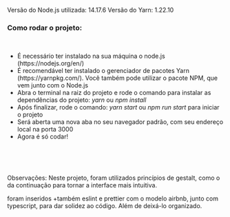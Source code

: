 <span>Versão do Node.js utilizada: 14.17.6</span>
<span>Versão do Yarn: 1.22.10</span>

<h3>Como rodar o projeto: </h3><br />

<ul>
  <li>É necessário ter instalado na sua máquina o node.js (<a target="_blank">https://nodejs.org/en/</a>)</li>
  <li>É recomendável ter instalado o gerenciador de pacotes Yarn (<a target="_blank">https://yarnpkg.com/</a>). Você também pode utilizar o pacote NPM, que vem junto com o Node.js</li>
  <li>Abra o terminal na raiz do projeto e rode o comando para instalar as dependências do projeto: <i>yarn</i> ou <i>npm install</i></li>
  <li>Após finalizar, rode o comando: <i>yarn start</i> ou <i>npm run start</i> para iniciar o projeto</li>
  <li>Será aberta uma nova aba no seu navegador padrão, com seu endereço local na porta 3000</li>
  <li>Agora é só codar!</li>
</ul>

<br /><br /><br />

<p>Observações: Neste projeto, foram utilizados princípios de gestalt, como o da continuação para tornar a interface mais intuitiva.</p>
<p>foram inseridos +também eslint e prettier com o modelo airbnb, junto com typescript, para dar solidez ao código. Além de deixá-lo organizado.</p>